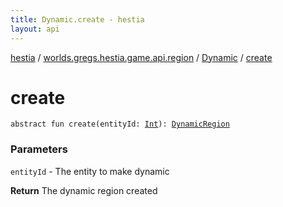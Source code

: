 ```yaml
---
title: Dynamic.create - hestia
layout: api
---
```


<div class='api-docs-breadcrumbs'><a href="../../index.html">hestia</a> / <a href="../index.html">worlds.gregs.hestia.game.api.region</a> / <a href="index.html">Dynamic</a> / <a href="./create.html">create</a></div>

# create

<div class="signature"><code><span class="keyword">abstract</span> <span class="keyword">fun </span><span class="identifier">create</span><span class="symbol">(</span><span class="parameterName" id="worlds.gregs.hestia.game.api.region.Dynamic$create(kotlin.Int)/entityId">entityId</span><span class="symbol">:</span>&nbsp;<a href="https://kotlinlang.org/api/latest/jvm/stdlib/kotlin/-int/index.html"><span class="identifier">Int</span></a><span class="symbol">)</span><span class="symbol">: </span><a href="../../worlds.gregs.hestia.game.plugins.region.components/-dynamic-region/index.html"><span class="identifier">DynamicRegion</span></a></code></div>

### Parameters

<code>entityId</code> - The entity to make dynamic

**Return**
The dynamic region created


